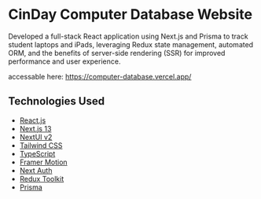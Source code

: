 # CinDay Computer Database Website

Developed a full-stack React application using Next.js and Prisma to track student laptops and iPads, leveraging Redux state management, automated ORM, and the benefits of server-side rendering (SSR) for improved performance and user experience.

accessable here:
https://computer-database.vercel.app/



## Technologies Used

- [React.js](https://react.dev/)
- [Next.js 13](https://nextjs.org/)
- [NextUI v2](https://nextui.org/)
- [Tailwind CSS](https://tailwindcss.com/)
- [TypeScript](https://www.typescriptlang.org/)
- [Framer Motion](https://www.framer.com/motion/)
- [Next Auth](https://next-auth.js.org/)
- [Redux Toolkit](https://redux-toolkit.js.org/)
- [Prisma](https://www.prisma.io/)
